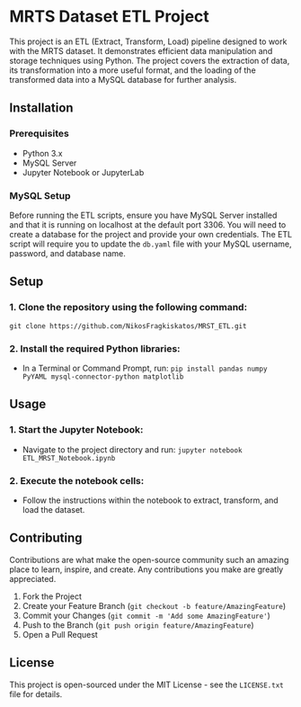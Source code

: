# MRTS Dataset ETL Project

This project is an ETL (Extract, Transform, Load) pipeline designed to work with the MRTS dataset. It demonstrates efficient data manipulation and storage techniques using Python. The project covers the extraction of data, its transformation into a more useful format, and the loading of the transformed data into a MySQL database for further analysis.

## Installation

### Prerequisites
- Python 3.x
- MySQL Server
- Jupyter Notebook or JupyterLab
  
### MySQL Setup
Before running the ETL scripts, ensure you have MySQL Server installed and that it is running on localhost at the default port 3306. You will need to create a database for the project and provide your own credentials. The ETL script will require you to update the `db.yaml` file with your MySQL username, password, and database name.

## Setup

### 1. Clone the repository using the following command:
`git clone https://github.com/NikosFragkiskatos/MRST_ETL.git`

### 2. Install the required Python libraries:
- In a Terminal or Command Prompt, run:
  `pip install pandas numpy PyYAML mysql-connector-python matplotlib`
  
## Usage

### 1. Start the Jupyter Notebook:
- Navigate to the project directory and run:
  `jupyter notebook ETL_MRST_Notebook.ipynb`


### 2. Execute the notebook cells:
- Follow the instructions within the notebook to extract, transform, and load the dataset.

## Contributing

Contributions are what make the open-source community such an amazing place to learn, inspire, and create. Any contributions you make are greatly appreciated.

1. Fork the Project
2. Create your Feature Branch (`git checkout -b feature/AmazingFeature`)
3. Commit your Changes (`git commit -m 'Add some AmazingFeature'`)
4. Push to the Branch (`git push origin feature/AmazingFeature`)
5. Open a Pull Request

## License

This project is open-sourced under the MIT License - see the `LICENSE.txt` file for details.
